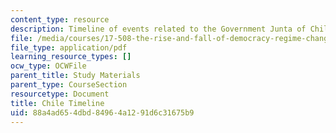 ```yaml
---
content_type: resource
description: Timeline of events related to the Government Junta of Chile.
file: /media/courses/17-508-the-rise-and-fall-of-democracy-regime-change-spring-2002/88a4ad654dbd84964a1291d6c31675b9_chile_timeline.pdf
file_type: application/pdf
learning_resource_types: []
ocw_type: OCWFile
parent_title: Study Materials
parent_type: CourseSection
resourcetype: Document
title: Chile Timeline
uid: 88a4ad65-4dbd-8496-4a12-91d6c31675b9
---
```

